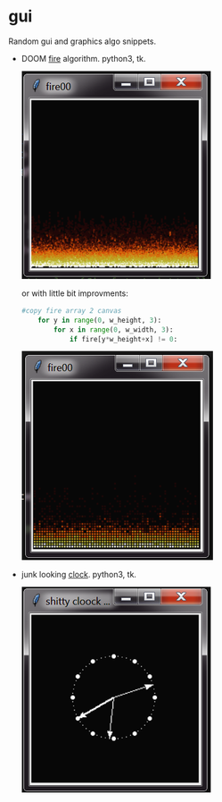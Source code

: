 # gui

Random gui and graphics algo snippets.

- DOOM [fire](fir00.py) algorithm. python3, tk.
  
  ![](./imgs/fir00.png)
  
  or with little bit improvments:
  
  ```python
  #copy fire array 2 canvas
      for y in range(0, w_height, 3):
          for x in range(0, w_width, 3):
              if fire[y*w_height+x] != 0:
  ```
  
  ![](./imgs/fir01.png)

- junk looking [clock](clock00.py). python3, tk.
  
  ![](./imgs/klock.png)

